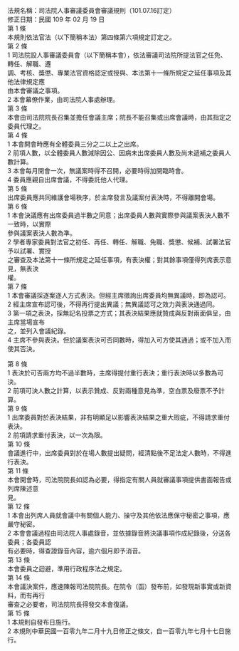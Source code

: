 法規名稱：司法院人事審議委員會審議規則（101.07.16訂定）  
修正日期：民國 109 年 02 月 19 日  
第 1 條  
本規則依法官法（以下簡稱本法）第四條第六項規定訂定之。  
第 2 條  
1 司法院設人事審議委員會（以下簡稱本會），依法審議司法院所提法官之任免、轉任、解職、遷  
調、考核、獎懲、專業法官資格認定或授與、本法第十一條所規定之延任事項及其他法律規定應  
由本會審議之事項。  
2 本會幕僚作業，由司法院人事處辦理。  
第 3 條  
本會由司法院院長召集並擔任會議主席；院長不能召集或出席會議時，由其指定之委員代理之。  
第 4 條  
1 本會開會時應有全體委員三分之二以上之出席。  
2 前項人數，以全體委員人數減除因公、因病未出席委員人數及尚未遞補之委員人數計算。  
3 本會每月開會一次，無議案時得不召開，必要時得加開臨時會。  
4 委員應親自出席會議，不得委託他人代理。  
第 5 條  
出席委員應共同維護會場秩序，於主席發言及議案付表決時，不得離開會場。  
第 6 條  
1 本會決議應有出席委員過半數之同意；出席委員人數與實際參與議案表決人數不一致時，以實際  
參與議案表決人數為準。  
2 學者專家委員對法官之初任、再任、轉任、解職、免職、獎懲、候補、試署法官予以試署、實授  
之審查及本法第十一條所規定之延任事項，有表決權；對其餘事項僅得列席表示意見，無表決  
權。  
第 7 條  
1 本會審議採逐案逐人方式表決。但經主席徵詢出席委員均無異議時，即為認可。  
2 經主席宣布認可後，不得再行提出異議；無異議認可之效力與表決通過同。  
3 第一項之表決，採無記名投票之方式；其表決結果應就贊成與反對兩面俱呈，由主席當場宣布  
之，並列入會議紀錄。  
4 主席不參與表決。但於議案表決可否同數時，得加入可方使其通過；或不加入而使其否決。  


第 8 條  
1 表決於可否兩方均不過半數時，主席得提付重行表決；重行表決時以多數為可決。  
2 前項可決人數之計算，以表示贊成、反對兩種意見為準，空白票及廢票不予計算。  
第 9 條  
1 出席委員對於表決結果，非有明顯足以影響表決結果之重大瑕疵，不得請求重付表決。  
2 前項請求重付表決，以一次為限。  
第 10 條  
會議進行中，出席委員對於在場人數提出疑問，經清點後不足法定人數時，不得進行表決。  
第 11 條  
本會開會時，司法院院長如認為必要，得指定有關人員就審議事項提供書面報告或列席陳述意  
見。  
第 12 條  
1 本會出列席人員就會議中有關個人能力、操守及其他依法應保守秘密之事項，應嚴守秘密。  
2 本會會議過程由司法院人事處錄音，並依據錄音將決議事項作成紀錄後，分送各委員；各委員認  
有必要時，得查證錄音內容，逾六個月即予消音。  
第 13 條  
本會委員之迴避，準用行政程序法之規定。  
第 14 條  
本會議決案件，應速陳報司法院院長。在院令（函）發布前，如發現新事實或新資料，而有再行  
審查之必要者，司法院院長得發交本會復議。  
第 15 條  
1 本規則自發布日施行。  
2 本規則中華民國一百零九年二月十九日修正之條文，自一百零九年七月十七日施行。  


